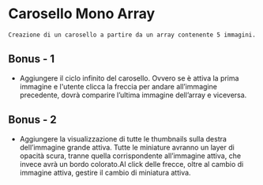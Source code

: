 # Carosello Mono Array
    Creazione di un carosello a partire da un array contenente 5 immagini.
## Bonus - 1
- Aggiungere il ciclo infinito del carosello. Ovvero se è attiva la prima immagine e l'utente clicca la freccia per andare all’immagine precedente, dovrà comparire l’ultima immagine dell’array e viceversa.
## Bonus - 2
- Aggiungere la visualizzazione di tutte le thumbnails sulla destra dell’immagine grande attiva. Tutte le miniature avranno un layer di opacità scura, tranne quella corrispondente all’immagine attiva, che invece avrà un bordo colorato.Al click delle frecce, oltre al cambio di immagine attiva, gestire il cambio di miniatura attiva.